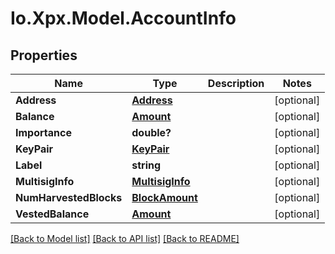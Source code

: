 # Io.Xpx.Model.AccountInfo
## Properties

Name | Type | Description | Notes
------------ | ------------- | ------------- | -------------
**Address** | [**Address**](Address.md) |  | [optional] 
**Balance** | [**Amount**](Amount.md) |  | [optional] 
**Importance** | **double?** |  | [optional] 
**KeyPair** | [**KeyPair**](KeyPair.md) |  | [optional] 
**Label** | **string** |  | [optional] 
**MultisigInfo** | [**MultisigInfo**](MultisigInfo.md) |  | [optional] 
**NumHarvestedBlocks** | [**BlockAmount**](BlockAmount.md) |  | [optional] 
**VestedBalance** | [**Amount**](Amount.md) |  | [optional] 

[[Back to Model list]](../README.md#documentation-for-models) [[Back to API list]](../README.md#documentation-for-api-endpoints) [[Back to README]](../README.md)

